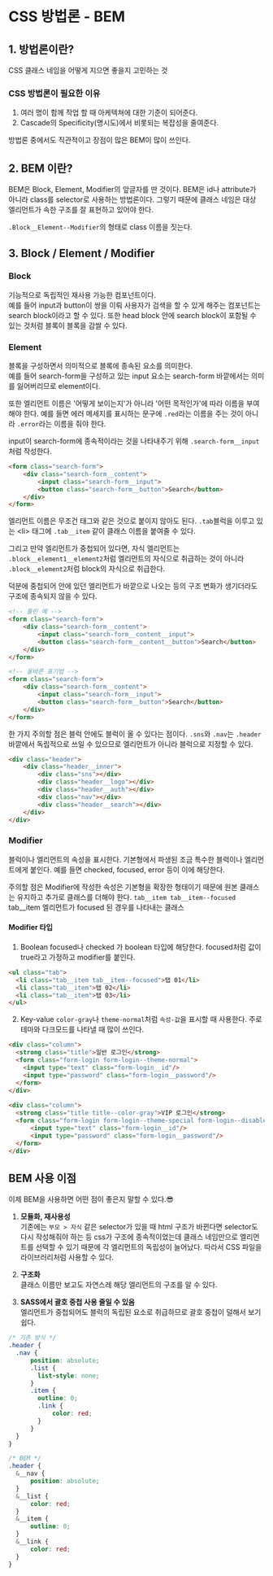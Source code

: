 # CSS 방법론 - BEM
## 1. 방법론이란?
CSS 클래스 네임을 어떻게 지으면 좋을지 고민하는 것

### CSS 방법론이 필요한 이유
1. 여러 명이 함께 작업 할 때 아케텍쳐에 대한 기준이 되어준다.
2. Cascade의 Specificity(명시도)에서 비롯되는 복잡성을 줄여준다.

방법론 중에서도 직관적이고 장점이 많은 BEM이 많이 쓰인다.

## 2. BEM 이란?
BEM은 Block, Element, Modifier의 앞글자를 딴 것이다.
BEM은 id나 attribute가 아니라 class를 selector로 사용하는 방법론이다. 그렇기 때문에 클래스 네임은 대상 엘리먼트가 속한 구조를 잘 표현하고 있어야 한다.

`.Block__Element--Modifier`의 형태로 class 이름을 짓는다.

## 3. Block / Element / Modifier
### Block
기능적으로 독립적인 재사용 가능한 컴포넌트이다.  
예를 들어 input과 button이 쌍을 이뤄 사용자가 검색을 할 수 있게 해주는 컴포넌트는 search block이라고 할 수 있다. 또한 head block 안에 search block이 포함될 수 있는 것처럼 블록이 블록을 감쌀 수 있다.

### Element
블록을 구성하면서 의미적으로 블록에 종속된 요소를 의미한다.  
예를 들어 search-form을 구성하고 있는 input 요소는 search-form 바깥에서는 의미를 잃어버리므로 element이다.

또한 엘리먼트 이름은 '어떻게 보이는지'가 아니라 '어떤 목적인가'에 따라 이름을 부여해야 한다. 예를 들면 에러 메세지를 표시하는 문구에 `.red`라는 이름을 주는 것이 아니라 `.error`라는 이름을 줘야 한다.

input이 search-form에 종속적이라는 것을 나타내주기 위해 `.search-form__input`처럼 작성한다.

```html
<form class="search-form">
    <div class="search-form__content">
        <input class="search-form__input">
        <button class="search-form__button">Search</button>
    </div>
</form>
```
엘리먼트 이름은 무조건 태그와 같은 것으로 붙이지 않아도 된다.  `.tab`블럭을 이루고 있는 \<li> 태그에 `.tab__item` 같이 클래스 이름을 붙여줄 수 있다.

그리고 만약 엘리먼트가 중첩되어 있다면, 자식 엘리먼트는 `.block__element1__element2`처럼 엘리먼트의 자식으로 취급하는 것이 아니라 `.block__element2`처럼 block의 자식으로 취급한다.

덕분에 중첩되어 안에 있던 엘리먼트가 바깥으로 나오는 등의 구조 변화가 생기더라도 구조에 종속되지 않을 수 있다.

```html
<!-- 틀린 예 -->
<form class="search-form">
    <div class="search-form__content">
        <input class="search-form__content__input">
        <button class="search-form__content__button">Search</button>
    </div>
</form>
```

```html
<!-- 올바른 표기법 -->
<form class="search-form">
    <div class="search-form__content">
        <input class="search-form__input">
        <button class="search-form__button">Search</button>
    </div>
</form>
```

한 가지 주의할 점은 블럭 안에도 블럭이 올 수 있다는 점이다.
`.sns`와 `.nav`는 `.header` 바깥에서 독립적으로 쓰일 수 있으므로 엘리먼트가 아니라 블럭으로 지정할 수 있다.
```html
<div class="header">
	<div class="header__inner">
		<div class="sns"></div>
		<div class="header__logo"></div>
		<div class="header__auth"></div>
		<div class="nav"></div>
		<div class="header__search"></div>
	</div>
</div>
```

### Modifier
블럭이나 엘리먼트의 속성을 표시한다. 기본형에서 파생된 조금 특수한 블럭이나 엘리먼트에게 붙인다. 예를 들면 checked, focused, error 등이 이에 해당한다.

주의할 점은 Modifier에 작성한 속성은 기본형을 확장한 형태이기 때문에 원본 클래스는 유지하고 추가로 클래스를 더해야 한다.
`tab__item tab__item--focused`  
tab__item 엘리먼트가 focused 된 경우를 나타내는 클래스

#### Modifier 타입
1. Boolean
focused나 checked 가 boolean 타입에 해당한다. focused처럼 값이 true라고 가정하고 modifier를 붙인다.
```html	
<ul class="tab">
  <li class="tab__item tab__item--focused">탭 01</li>
  <li class="tab__item">탭 02</li>
  <li class="tab__item">탭 03</li>
</ul>
```

2. Key-value
`color-gray`나 `theme-normal`처럼 `속성-값`을 표시할 때 사용한다. 주로 테마와 다크모드를 나타낼 때 많이 쓰인다.

```html
<div class="column">
  <strong class="title">일반 로그인</strong>
  <form class="form-login form-login--theme-normal">
    <input type="text" class="form-login__id"/>
    <input type="password" class="form-login__password"/>
  </form>
</div>
 
<div class="column">
  <strong class="title title--color-gray">VIP 로그인</strong>
  <form class="form-login form-login--theme-special form-login--disabled">
      <input type="text" class="form-login__id"/>
      <input type="password" class="form-login__password"/>
  </form>
</div>
```

## BEM 사용 이점
이제 BEM을 사용하면 어떤 점이 좋은지 말할 수 있다.😎
1. **모듈화, 재사용성**  
기존에는 `부모 > 자식` 같은 selector가 있을 때 html 구조가 바뀐다면 selector도 다시 작성해줘야 하는 등 css가 구조에 종속적이었는데 클래스 네임만으로 엘리먼트를 선택할 수 있기 때문에 각 엘리먼트의 독립성이 늘어났다. 따라서 CSS 파일을 라이브러리처럼 사용할 수 있다.

2. **구조화**  
클래스 이름만 보고도 자연스레 해당 엘리먼트의 구조를 알 수 있다.

3. **SASS에서 괄호 중첩 사용 줄일 수 있음**  
엘리먼트가 중첩되어도 블럭의 독립된 요소로 취급하므로 괄호 중첩이 덜해서 보기 쉽다.
```css
/* 기존 방식 */
.header {
  .nav {
      position: absolute;
      .list {
        list-style: none;
      }
      .item {
        outline: 0;
        .link {
            color: red;
        }
      }
  }
}

/* BEM */
.header {
  &__nav {
      position: absolute;
  }
  &__list {
      color: red;
  }
  &__item {
      outline: 0;
  }
  &__link {
      color: red;
  }
} 
```